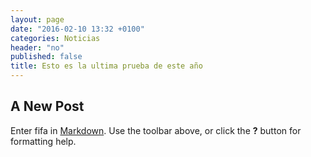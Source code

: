 ```yaml
---
layout: page
date: "2016-02-10 13:32 +0100"
categories: Noticias
header: "no"
published: false
title: Esto es la ultima prueba de este año
---
```


## A New Post

Enter fifa in [Markdown](http://daringfireball.net/projects/markdown/). Use the toolbar above, or click the **?** button for formatting help.
